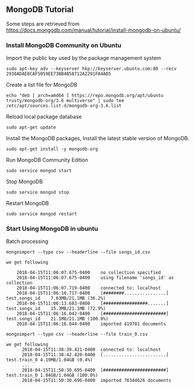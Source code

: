 
## MongoDB Tutorial


Some steps are retrieved from <https://docs.mongodb.com/manual/tutorial/install-mongodb-on-ubuntu/>

### Install MongoDB Community on Ubuntu

Import the public key used by the package management system

    sudo apt-key adv --keyserver hkp://keyserver.ubuntu.com:80 --recv 2930ADAE8CAF5059EE73BB4B58712A2291FA4AD5
    
 
Create a list file for MongoDB

    echo "deb [ arch=amd64 ] https://repo.mongodb.org/apt/ubuntu trusty/mongodb-org/3.6 multiverse" | sudo tee /etc/apt/sources.list.d/mongodb-org-3.6.list
    
Reload local package database

    sudo apt-get update
    
Install the MongoDB packages, Install the latest stable version of MongoDB.

    sudo apt-get install -y mongodb-org
    
Run MongoDB Community Edition

    sudo service mongod start
    
Stop MongoDB

    sudo service mongod stop
    
Restart MongoDB

    sudo service mongod restart

### Start Using MongoDB in ubuntu

Batch processing

    mongoimport --type csv --headerline --file songs_id.csv
    
    we get following 
    
        2018-04-15T11:06:07.675-0400	no collection specified
        2018-04-15T11:06:07.675-0400	using filename 'songs_id' as collection
        2018-04-15T11:06:07.719-0400	connected to: localhost
        2018-04-15T11:06:10.717-0400	[########................] test.songs_id	7.63MB/21.1MB (36.2%)
        2018-04-15T11:06:13.683-0400	[#################.......] test.songs_id	15.3MB/21.1MB (72.9%)
        2018-04-15T11:06:16.042-0400	[########################] test.songs_id	21.1MB/21.1MB (100.0%)
        2018-04-15T11:06:16.044-0400	imported 419781 documents

    mongoimport --type csv --headerline --file train_0.csv
    
    we get following
          2018-04-15T11:38:39.421-0400	connected to: localhost
          2018-04-15T11:38:42.420-0400	[........................] test.train_0	4.19MB/1.04GB (0.4%)
          ...
          2018-04-15T11:50:30.695-0400	[########################] test.train_0	1.04GB/1.04GB (100.0%)
          2018-04-15T11:50:30.696-0400	imported 76344626 documents





